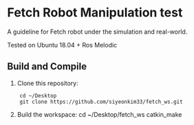# Fetch Robot Manipulation test 
A guideline for Fetch robot under the simulation and real-world.

Tested on Ubuntu 18.04 + Ros Melodic

## Build and Compile
1. Clone this repository:
~~~
    cd ~/Desktop
    git clone https://github.com/siyeonkim33/fetch_ws.git
~~~
2. Build the workspace:
        cd ~/Desktop/fetch_ws
        catkin_make
